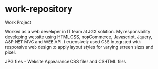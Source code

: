# work-repository
Work Project

Worked as a web developer in IT team at JGX solution. My responsibility developing website using HTML,CSS, nopCommerce, Javascript, Jquery, ASP.NET MVC and WEB API. 
I extensively used CSS integrated with responsive web design to apply layout styles for varying screen sizes and pixel.

JPG files - Website Appearance
CSS files and CSHTML files
